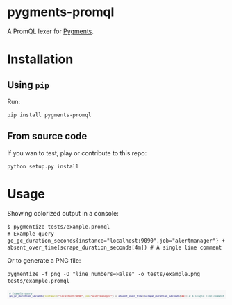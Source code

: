# pygments-promql

A PromQL lexer for [Pygments](https://pygments.org/).

# Installation

## Using `pip`

Run:

```console
pip install pygments-promql
```

## From source code

If you wan to test, play or contribute to this repo:

```console
python setup.py install
```

# Usage

Showing colorized output in a console:

```console
$ pygmentize tests/example.promql
# Example query
go_gc_duration_seconds{instance="localhost:9090",job="alertmanager"} + absent_over_time(scrape_duration_seconds[4m]) # A single line comment
```

Or to generate a PNG file:

```console
pygmentize -f png -O "line_numbers=False" -o tests/example.png tests/example.promql
```
![promql](tests/example.png)
